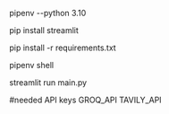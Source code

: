 pipenv --python 3.10

pip install streamlit

pip install -r requirements.txt

pipenv shell

streamlit run main.py


#needed API keys
GROQ_API
TAVILY_API
